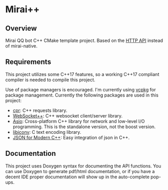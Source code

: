 # Mirai++

## Overview
Mirai QQ bot C++ CMake template project. Based on the [HTTP API](https://github.com/mamoe/mirai-api-http) instead of mirai-native.

## Requirements
This project utilizes some C++17 features, so a working C++17 compliant compiler is needed to compile this project.

Use of package managers is encouraged. I'm currently using [vcpkg](https://github.com/microsoft/vcpkg) for package management.
Currently the following packages are used in this project:
- [cpr](https://github.com/whoshuu/cpr): C++ requests library.
- [WebSocket++](https://github.com/zaphoyd/websocketpp): C++ websocket client/server library.
- [Asio](https://think-async.com/Asio/): Cross-platform C++ library for network and low-level I/O programming. This is the standalone version, not the boost version.
- [libiconv](https://www.gnu.org/software/libiconv/): C text encoding library.
- [JSON for Modern C++](https://github.com/nlohmann/json): Easy integration of json in C++.

## Documentation
This project uses Doxygen syntax for documenting the API functions. You can use Doxygen to generate pdf/html documentation,
or if you have a decent IDE proper documentation will show up in the auto-complete pop-ups.
